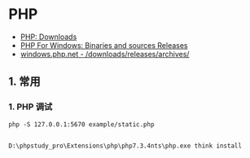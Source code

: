 # PHP

- [PHP: Downloads](https://www.php.net/downloads.php)
- [PHP For Windows: Binaries and sources Releases](https://windows.php.net/download/)
- [windows.php.net - /downloads/releases/archives/](https://windows.php.net/downloads/releases/archives/)

## 1. 常用

### 1. PHP 调试

```shell
php -S 127.0.0.1:5670 example/static.php


D:\phpstudy_pro\Extensions\php\php7.3.4nts\php.exe think install


```
